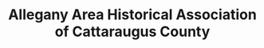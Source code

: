 ---
layout: repo
title: "Allegany Area Historical Association of Cattaraugus County"
id: 18476
permalink: repos/18476/
---